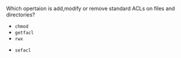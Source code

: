 Which opertaion is add,modify or remove standard ACLs on files and directories?

* `chmod`
* `getfacl`
* `rwx`
+ `sefacl`
